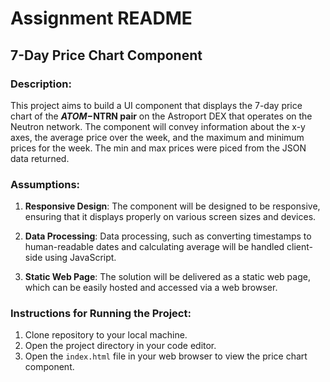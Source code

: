 # Assignment README

## 7-Day Price Chart Component

### Description:
This project aims to build a UI component that displays the 7-day price chart of the **$ATOM-$NTRN pair** on the Astroport DEX that operates on the Neutron network. The component will convey information about the x-y axes, the average price over the week, and the maximum and minimum prices for the week. The min and max prices were piced from the JSON data returned.

### Assumptions:
1. **Responsive Design**: The component will be designed to be responsive, ensuring that it displays properly on various screen sizes and devices.

2. **Data Processing**: Data processing, such as converting timestamps to human-readable dates and calculating average will be handled client-side using JavaScript.

3. **Static Web Page**: The solution will be delivered as a static web page, which can be easily hosted and accessed via a web browser.

### Instructions for Running the Project:
1. Clone repository to your local machine.
2. Open the project directory in your code editor.
3. Open the `index.html` file in your web browser to view the price chart component.
